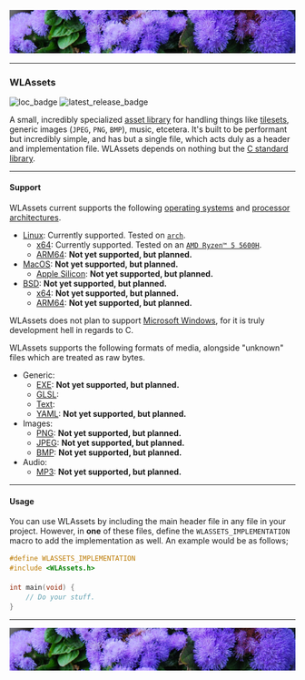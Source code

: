 ![top_banner](./.github/banner.jpg)

---

### WLAssets
![loc_badge](https://github.com/waterlily-team/assets/blob/badges/loc.svg)
![latest_release_badge](https://img.shields.io/github/v/release/waterlily-team/assets?label=Latest&include_preleases=true)

A small, incredibly specialized [asset library]() for handling things like [tilesets](), generic images (`JPEG`, `PNG`, `BMP`), music, etcetera. It's built to be performant but incredibly simple, and has but a single file, which acts duly as a header and implementation file. WLAssets depends on nothing but the [C standard library]().

---

#### Support
WLAssets current supports the following [operating systems](https://en.wikipedia.org/wiki/Operating_system) and [processor architectures](https://en.wikipedia.org/wiki/Instruction_set_architecture).

- [Linux](https://en.wikipedia.org/wiki/Linux): Currently supported. Tested on [`arch`](https://en.wikipedia.org/wiki/Arch_Linux).
    - [x64](https://en.wikipedia.org/wiki/X86-64): Currently supported. Tested on an [`AMD Ryzen™ 5 5600H`](https://en.wikipedia.org/wiki/List_of_AMD_Ryzen_processors#Desktop_processors).
    - [ARM64](https://en.wikipedia.org/wiki/AArch64): **Not yet supported, but planned.**
- [MacOS](https://en.wikipedia.org/wiki/MacOS): **Not yet supported, but planned.**
    - [Apple Silicon](https://en.wikipedia.org/wiki/Apple_silicon): **Not yet supported, but planned.**
- [BSD](https://en.wikipedia.org/wiki/Berkeley_Software_Distribution): **Not yet supported, but planned.**
    - [x64](https://en.wikipedia.org/wiki/X86-64): **Not yet supported, but planned.**
    - [ARM64](https://en.wikipedia.org/wiki/AArch64): **Not yet supported, but planned.**

WLAssets does not plan to support [Microsoft Windows](https://en.wikipedia.org/wiki/Microsoft_Windows), for it is truly development hell in regards to C.

WLAssets supports the following formats of media, alongside "unknown" files which are treated as raw bytes.

- Generic:
    - [EXE](https://en.wikipedia.org/wiki/Executable): **Not yet supported, but planned.**
    - [GLSL](https://en.wikipedia.org/wiki/OpenGL_Shading_Language):
    - [Text](https://en.wikipedia.org/wiki/Text_file):
    - [YAML](https://en.wikipedia.org/wiki/YAML): **Not yet supported, but planned.**
- Images:
    - [PNG](https://en.wikipedia.org/wiki/PNG): **Not yet supported, but planned.**
    - [JPEG](https://en.wikipedia.org/wiki/JPEG): **Not yet supported, but planned.**
    - [BMP](https://en.wikipedia.org/wiki/Bitmap): **Not yet supported, but planned.**
- Audio:
    - [MP3](https://en.wikipedia.org/wiki/MP3): **Not yet supported, but planned.**

---

#### Usage
You can use WLAssets by including the main header file in any file in your project. However, in **one** of these files, define the `WLASSETS_IMPLEMENTATION` macro to add the implementation as well. An example would be as follows;

```c
#define WLASSETS_IMPLEMENTATION
#include <WLAssets.h>

int main(void) {
    // Do your stuff.
}
```

---

![bottom_banner](./.github/banner.jpg)
